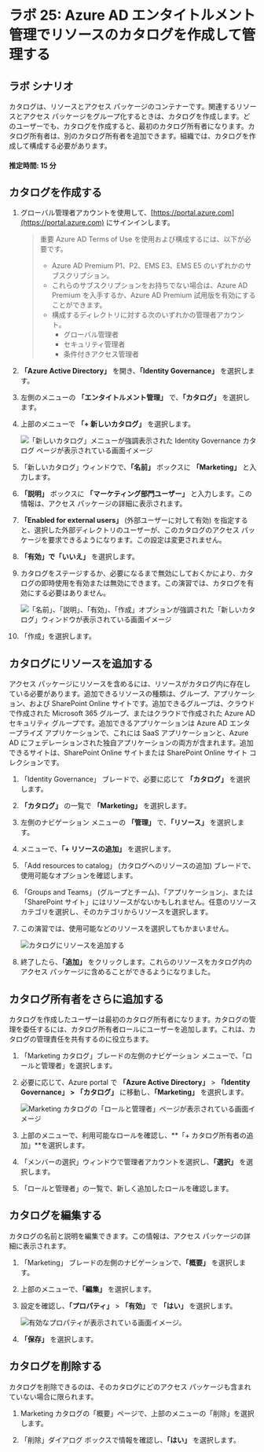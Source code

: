 ﻿---
lab:
    title: '25 - Azure AD エンタイトルメント管理でリソースのカタログを作成して管理する'
    learning path: '04'
    module: 'モジュール 01 - エンタイトルメント管理の計画と実装を行う'
---

# ラボ 25: Azure AD エンタイトルメント管理でリソースのカタログを作成して管理する

## ラボ シナリオ

カタログは、リソースとアクセス パッケージのコンテナーです。関連するリソースとアクセス パッケージをグループ化するときは、カタログを作成します。どのユーザーでも、カタログを作成すると、最初のカタログ所有者になります。カタログ所有者は、別のカタログ所有者を追加できます。組織では、カタログを作成して構成する必要があります。

#### 推定時間: 15 分

## カタログを作成する

1. グローバル管理者アカウントを使用して、[https://portal.azure.com](https://portal.azure.com) にサインインします。

    >重要
    >Azure AD Terms of Use を使用および構成するには、以下が必要です。
    >
    >- Azure AD Premium P1、P2、EMS E3、EMS E5 のいずれかのサブスクリプション。
    >- これらのサブスクリプションをお持ちでない場合は、Azure AD Premium を入手するか、Azure AD Premium 試用版を有効にすることができます。
    >- 構成するディレクトリに対する次のいずれかの管理者アカウント。
    >    - グローバル管理者
    >    - セキュリティ管理者
    >    - 条件付きアクセス管理者

1. **「Azure Active Directory」** を開き、**「Identity Governance」** を選択します。

1. 左側のメニューの **「エンタイトルメント管理」** で、**「カタログ」** を選択します。

1. 上部のメニューで **「+ 新しいカタログ」** を選択します。

    ![「新しいカタログ」メニューが強調表示された Identity Governance カタログ ページが表示されている画面イメージ](./media/lp4-mod1-identity-governance-new-catalog.png)

1. 「新しいカタログ」ウィンドウで、**「名前」** ボックスに **「Marketing」** と入力します。

1. **「説明」** ボックスに **「マーケティング部門ユーザー」** と入力します。この情報は、アクセス パッケージの詳細に表示されます。

1. **「Enabled for external users」** (外部ユーザーに対して有効) を指定すると、選択した外部ディレクトリのユーザーが、このカタログのアクセス パッケージを要求できるようになります。この設定は変更されません。

1. **「有効」で「いいえ」** を選択します。

1. カタログをステージするか、必要になるまで無効にしておくかにより、カタログの即時使用を有効または無効にできます。この演習では、カタログを有効にする必要はありません。

    ![「名前」、「説明」、「有効」、「作成」オプションが強調された「新しいカタログ」ウィンドウが表示されている画面イメージ](./media/lp4-mod1-new-catalog-marketing.png)

1. 「作成」を選択します。

## カタログにリソースを追加する

アクセス パッケージにリソースを含めるには、リソースがカタログ内に存在している必要があります。追加できるリソースの種類は、グループ、アプリケーション、および SharePoint Online サイトです。追加できるグループは、クラウドで作成された Microsoft 365 グループ、またはクラウドで作成された Azure AD セキュリティ グループです。追加できるアプリケーションは Azure AD エンタープライズ アプリケーションで、これには SaaS アプリケーションと、Azure AD にフェデレーションされた独自アプリケーションの両方が含まれます。追加できるサイトは、SharePoint Online サイトまたは SharePoint Online サイト コレクションです。

1. 「Identity Governance」 ブレードで、必要に応じて **「カタログ」** を選択します。

1. **「カタログ」** の一覧で **「Marketing」** を選択します。

1. 左側のナビゲーション メニューの **「管理」** で、**「リソース」** を選択します。

1. メニューで、**「+ リソースの追加」** を選択します。

1. 「Add resources to catalog」 (カタログへのリソースの追加) ブレードで、使用可能なオプションを確認します。

1. 「Groups and Teams」 (グループとチーム)、「アプリケーション」、または 「SharePoint サイト」にはリソースがないかもしれません。任意のリソース カテゴリを選択し、そのカテゴリからリソースを選択します。

1. この演習では、使用可能などのリソースを選択してもかまいません。

    ![カタログにリソースを追加する](./media/catalog-add-resources.png)

1. 終了したら、**「追加」** をクリックします。これらのリソースをカタログ内のアクセス パッケージに含めることができるようになりました。

## カタログ所有者をさらに追加する

カタログを作成したユーザーは最初のカタログ所有者になります。カタログの管理を委任するには、カタログ所有者ロールにユーザーを追加します。これは、カタログの管理責任を共有するのに役立ちます。

1. 「Marketing カタログ」ブレードの左側のナビゲーション メニューで、「ロールと管理者」を選択します。

1. 必要に応じて、Azure portal で **「Azure Active Directory」** > **「Identity Governance」 > 「カタログ」** に移動し、**「Marketing」** を選択します。

    ![Marketing カタログの「ロールと管理者」ページが表示されている画面イメージ](./media/lp4-mod1-catalog-roles-and-admins.png)

1. 上部のメニューで、利用可能なロールを確認し、**「+ カタログ所有者の追加」**を選択します。

1. 「メンバーの選択」ウィンドウで管理者アカウントを選択し、**「選択」** を選択します。

1. 「ロールと管理者」の一覧で、新しく追加したロールを確認します。

## カタログを編集する

カタログの名前と説明を編集できます。この情報は、アクセス パッケージの詳細に表示されます。

1. 「Marketing」 ブレードの左側のナビゲーションで、**「概要」** を選択します。

1. 上部のメニューで、**「編集」** を選択します。

1. 設定を確認し、**「プロパティ」** > **「有効」** で **「はい」** を選択します。

    ![有効なプロパティが表示されている画面イメージ。](./media/lp4-mod1-edit-marketing-catalog.png)

1. **「保存」** を選択します。

## カタログを削除する

カタログを削除できるのは、そのカタログにどのアクセス パッケージも含まれていない場合に限られます。

1. Marketing カタログの「概要」ページで、上部のメニューの「削除」を選択します。

1. 「削除」ダイアログ ボックスで情報を確認し、**「はい」** を選択します。

